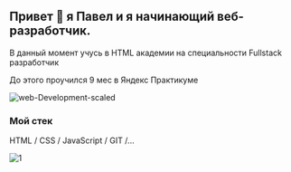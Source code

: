 ## Привет 👋 я Павел и я начинающий веб-разработчик.
В данный момент учусь в HTML академии на специальности Fullstack разработчик

До этого проучился 9 мес в Яндекс Практикуме 

![web-Development-scaled](https://user-images.githubusercontent.com/73703906/120066384-83dbab80-c08f-11eb-9785-e17aa6885fdb.jpg)

### Мой стек

HTML / CSS / JavaScript / GIT /...

![1](https://user-images.githubusercontent.com/73703906/120066239-25163200-c08f-11eb-8733-caa04b5791c6.png)

